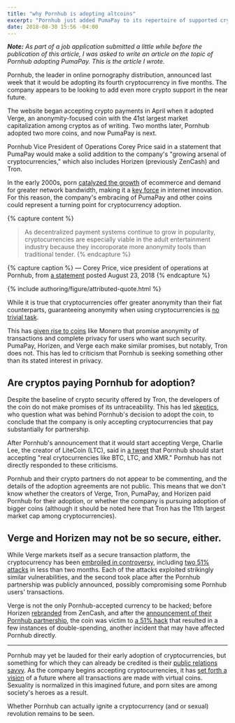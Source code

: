```yaml
---
title: "why Pornhub is adopting altcoins"
excerpt: "Pornhub just added PumaPay to its repertoire of supported cryptocurrencies, but it hasn't jumped on Bitcoin or Ethereum. Here's a look at what might be behind this."
date: 2018-08-30 15:56 -04:00
---
```


***Note:*** *As part of a job application submitted a little while before the publication of this article, I was asked to write an article on the topic of Pornhub adopting PumaPay. This is the article I wrote.*

Pornhub, the leader in online pornography distribution, announced last week that it would be adopting its fourth cryptocurrency in five months. The company appears to be looking to add even more crypto support in the near future.

The website began accepting crypto payments in April when it adopted Verge, an anonymity-focused coin with the 41st largest market capitalization among cryptos as of writing. Two months later, Pornhub adopted two more coins, and now PumaPay is next.

Pornhub Vice President of Operations Corey Price said in a statement that PumaPay would make a solid addition to the company's "growing arsenal of cryptocurrencies," which also includes Horizen (previously ZenCash) and Tron.

In the early 2000s, porn [catalyzed the growth](https://www.businessinsider.com/how-porn-drives-innovation-in-tech-2013-7) of ecommerce and demand for greater network bandwidth, making it a [key force](https://thewebobserver.it/2013/06/04/porn-industry-the-internet-innovation-engine-we-prefer-to-ignore/) in internet innovation. For this reason, the company's embracing of PumaPay and other coins could represent a turning point for cryptocurrency adoption.

{% capture content %}
> As decentralized payment systems continue to grow in popularity, cryptocurrencies are especially viable in the adult entertainment industry because they incoroporate more anonymity tools than traditional tender.
{% endcapture %}

{% capture caption %}
— Corey Price, vice president of operations at Pornhub, from [a statement](https://www.pornhub.com/press/show?id=1581) posted August 23, 2018
{% endcapture %}

{% include authoring/figure/attributed-quote.html %}

While it is true that cryptocurrencies offer greater anonymity than their fiat counterparts, guaranteeing anonymity when using cryptocurrencies is [no trivial task](https://bitcoinmagazine.com/articles/is-bitcoin-anonymous-a-complete-beginner-s-guide-1447875283/).

This has [given rise to coins](https://cryptoslate.com/battle-privacy-monero-vs-zcash/) like Monero that promise anonymity of transactions and complete privacy for users who want such security. PumaPay, Horizen, and Verge each make similar promises, but notably, Tron does not. This has led to criticism that Pornhub is seeking something other than its stated interest in privacy.

## Are cryptos paying Pornhub for adoption?

Despite the baseline of crypto security offered by Tron, the developers of the coin do not make promises of its untraceability. This has led [skeptics](https://www.ccn.com/whats-the-motive-behind-pornhubs-listing-of-verge-and-now-tron/), who question what was behind Pornhub's decision to adopt the coin, to conclude that the company is only accepting cryptocurrencies that pay substantially for partnership.

After Pornhub's announcement that it would start accepting Verge, Charlie Lee, the creator of LiteCoin (LTC), said in [a tweet](https://twitter.com/satoshilite/status/986249542453506048?lang=en) that Pornhub should start accepting "real crytocurrencies like BTC, LTC, and XMR." Pornhub has not directly responded to these criticisms.

Pornhub and their crypto partners do not appear to be commenting, and the details of the adoption agreements are not public. This means that we don't know whether the creators of Verge, Tron, PumaPay, and Horizen paid Pornhub for their adoption, or whether the company is pursuing adoption of bigger coins (although it should be noted here that Tron has the 11th largest market cap among cryptocurrencies).

## Verge and Horizen may not be so secure, either.

While Verge markets itself as a secure transaction platform, the cryptocurrency has been [embroiled in controversy](https://cryptoslate.com/on-the-verge-of-controversy/), including [two 51% attacks](https://cryptoslate.com/verge-victim-to-yet-another-51-attack-xvg-down-15-in-past-24-hours/) in less than two months. Each of the attacks exploited strikingly similar vulnerabilities, and the second took place after the Pornhub partnership was publicly announced, possibly compromising some Pornhub users' transactions.

Verge is not the only Pornhub-accepted currency to be hacked; before Horizen [rebranded](https://blog.zencash.com/hello-horizen/) from ZenCash, and after the [announcement of their Pornhub partnership](https://cryptoslate.com/tron-and-zencash-added-to-pornhub-payment-methods/), the coin was victim to [a 51% hack](https://cryptoslate.com/hackers-scoop-20-million-in-eth-from-exposed-ethereum-nodes/) that resulted in a few instances of double-spending, another incident that may have affected Pornhub directly.

----

Pornhub may yet be lauded for their early adoption of cryptocurrencies, but something for which they can already be credited is their [public relations savvy](https://www.prexamples.com/2017/02/pornhub-upload-trumps-inauguration-speech/). As the company begins accepting cryptocurrencies, it has [set forth a vision](https://www.youtube.com/watch?time_continue=8&v=pMVYFPEbLVo) of a future where all transactions are made with virtual coins. Sexuality is normalized in this imagined future, and porn sites are among society's heroes as a result.

Whether Pornhub can actually ignite a cryptocurrency (and or sexual) revolution remains to be seen.
